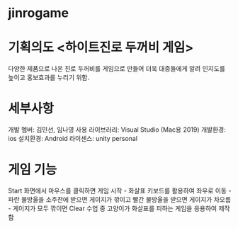 # jinrogame

# 기획의도 <하이트진로 두꺼비 게임>
다양한 제품으로 나온 진로 두꺼비를 게임으로 만들어 더욱 대중들에게 알려 인지도를 높이고 홍보효과를 누리기 위함.

# 세부사항
개발 멤버: 김민선, 임나영
사용 라이브러리: Visual Studio (Mac용 2019)
개발환경: ios
설치환경: Android
라이센스: unity personal

# 게임 기능
Start 화면에서 마우스를 클릭하면 게임 시작 - 화살표 키보드를 활용하여 좌우로 이동 - 파란 물방울을 소주잔에 받으면 게이지가 깎이고 빨간 물방울을 받으면 게이지가 차오름 - 게이지가 모두 깎이면 Clear
수업 중 고양이가 화살표를 피하는 게임을 응용하여 제작함
